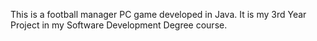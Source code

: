 This is a football manager PC game developed in Java.  It is my 3rd Year Project in my Software Development Degree course.